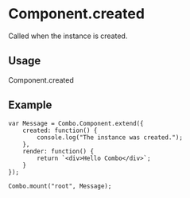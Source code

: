 # Component.created

 Called when the instance is created.

## Usage

Component.created

## Example

	var Message = Combo.Component.extend({
		created: function() {
			console.log("The instance was created.");
		},
		render: function() {
			return `<div>Hello Combo</div>`;
		}
	});

	Combo.mount("root", Message);
